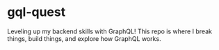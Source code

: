 # gql-quest
Leveling up my backend skills with GraphQL! This repo is where I break things, build things, and explore how GraphQL works.
